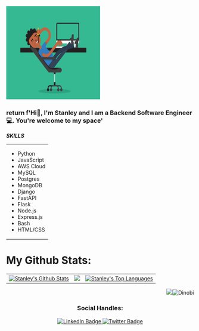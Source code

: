 <!DOCTYPE html>
<html lang="en">
<head>
  <meta charset="UTF-8">
  <meta name="viewport" content="width=device-width, initial-scale=1.0">
</head>
<body>
<img src="images/icon.gif" width="600" height="250" style="max-width:50%;"/>
<h3>return f'Hi👋, I'm Stanley and I am a Backend Software Engineer💻. You're welcome to my space'</h3>
<table><tr><b><i>SKILLS</i></b></tr><td>
<ul><li>Python</li>
<li>JavaScript</li>
<li>AWS Cloud</li>
<li>MySQL</li>
<li>Postgres</li>
<li>MongoDB</li>
<li>Django</li>
<li>FastAPI</li>
<li>Flask</li>
<li>Node.js</li>
<li>Express.js</li>
<li>Bash</li>
<li>HTML/CSS</li></ul></td>
</table>
<h1>My Github Stats:</h1>

<table>
  <tr>
    <td>
       <a href="https://github.com/Di-nobi"><img alt="Stanley's Github Stats" src="https://github-readme-stats.vercel.app/api?username=Di-nobi&show_icons=true&count_private=true&theme=react&hide_border=true&bg_color=1d2a3a" /></a>
    </td>
    <td>
       <a href="http://www.github.com/Di-nobi"><img src="https://github-readme-streak-stats.herokuapp.com/?user=Di-nobi&stroke=ffffff&background=1d2a3a&ring=5BCDEC&fire=5BCDEC&currStreakNum=ffffff&currStreakLabel=5BCDEC&sideNums=ffffff&sideLabels=ffffff&dates=ffffff&hide_border=true" /></a>
    </td>
    <td>
      <a href="https://github.com/Di-nobi"><img alt="Stanley's Top Languages" src="https://github-readme-stats.vercel.app/api/top-langs/?username=Aysuarex&langs_count=6&count_private=true&layout=compact&theme=react&hide_border=true&bg_color=1d2a3a"/></a>
    </td>
  </tr>
</table>

<!-- ![GitHub Activity Graph](https://activity-graph.herokuapp.com/graph?username=Aysuarex&bg_color=1d2a3a&color=5BCDEC&line=5BCDEC&point=FFFFFF&hide_border=true) -->

<p align="right"> <img src="https://media.giphy.com/media/WUlplcMpOCEmTGBtBW/giphy.gif" width="30"><img src="https://komarev.com/ghpvc/?username=Di-nobi&label=Profile%20views&color=0e75b6&style=flat" alt="Dinobi" /> </p>

<div align="center"><h3><b>Social Handles:</b></h3></div>
  <div align="center" id="badges">
    <a href="https://www.linkedin.com/in/dinobi">
      <img src="https://img.shields.io/badge/LinkedIn-blue?style=for-the-badge&logo=linkedin&logoColor=white" alt="LinkedIn Badge"/>
    </a>
    <a href="https://twitter.com/dinobi_dev">
      <img src="https://img.shields.io/badge/Twitter-blue?style=for-the-badge&logo=twitter&logoColor=white" alt="Twitter Badge"/>
    </a>
  </div>
</html>

